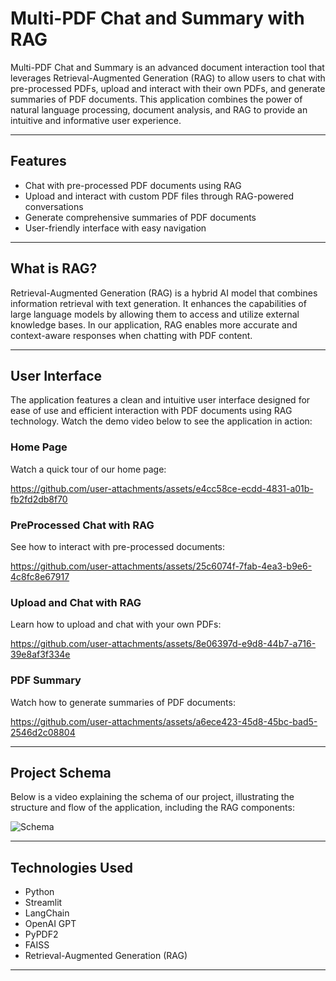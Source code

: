 # Multi-PDF Chat and Summary with RAG

Multi-PDF Chat and Summary is an advanced document interaction tool that leverages Retrieval-Augmented Generation (RAG) to allow users to chat with pre-processed PDFs, upload and interact with their own PDFs, and generate summaries of PDF documents. This application combines the power of natural language processing, document analysis, and RAG to provide an intuitive and informative user experience.

---

## Features

- Chat with pre-processed PDF documents using RAG
- Upload and interact with custom PDF files through RAG-powered conversations
- Generate comprehensive summaries of PDF documents
- User-friendly interface with easy navigation

---

## What is RAG?

Retrieval-Augmented Generation (RAG) is a hybrid AI model that combines information retrieval with text generation. It enhances the capabilities of large language models by allowing them to access and utilize external knowledge bases. In our application, RAG enables more accurate and context-aware responses when chatting with PDF content.

---

## User Interface

The application features a clean and intuitive user interface designed for ease of use and efficient interaction with PDF documents using RAG technology. Watch the demo video below to see the application in action:


### Home Page

Watch a quick tour of our home page:

https://github.com/user-attachments/assets/e4cc58ce-ecdd-4831-a01b-fb2fd2db8f70

### PreProcessed Chat with RAG

See how to interact with pre-processed documents:

https://github.com/user-attachments/assets/25c6074f-7fab-4ea3-b9e6-4c8fc8e67917

### Upload and Chat with RAG

Learn how to upload and chat with your own PDFs:

https://github.com/user-attachments/assets/8e06397d-e9d8-44b7-a716-39e8af3f334e

### PDF Summary

Watch how to generate summaries of PDF documents:

https://github.com/user-attachments/assets/a6ece423-45d8-45bc-bad5-2546d2c08804

---

## Project Schema

Below is a video explaining the schema of our project, illustrating the structure and flow of the application, including the RAG components:

![Schema](https://github.com/user-attachments/assets/fcb1dfee-aee1-403e-a861-60b3ce158894)

---

## Technologies Used

- Python
- Streamlit
- LangChain
- OpenAI GPT
- PyPDF2
- FAISS
- Retrieval-Augmented Generation (RAG)

---
